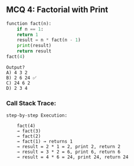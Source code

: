 ## MCQ 4: Factorial with Print
```python
function fact(n):
    if n == 1:
    return 1
    result = n * fact(n - 1)
    print(result)
    return result
fact(4)
```

```
Output?
A) 4 3 2
B) 2 6 24 ✅
C) 24 6 2
D) 2 3 4
```

### Call Stack Trace:

```
step-by-step Execution:

    fact(4)
    → fact(3)
    → fact(2)
    → fact(1) → returns 1
    → result = 2 * 1 = 2, print 2, return 2
    → result = 3 * 2 = 6, print 6, return 6
    → result = 4 * 6 = 24, print 24, return 24
```
